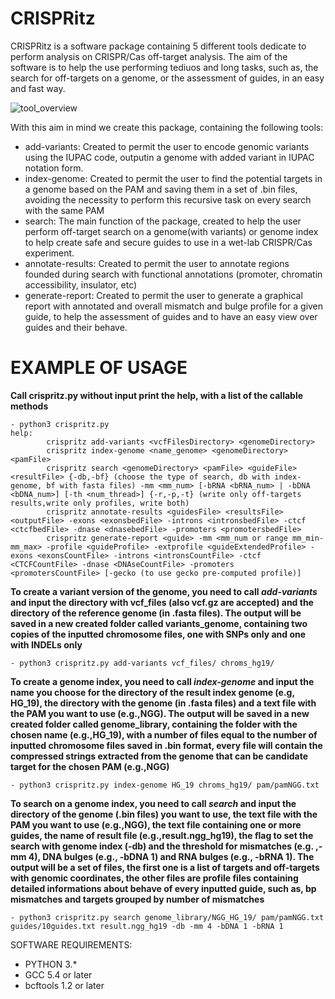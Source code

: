 # CRISPRitz

CRISPRitz is a software package containing 5 different tools dedicate to perform analysis on CRISPR/Cas off-target analysis.
The aim of the software is to help the use performing tediuos and long tasks, such as, the search for off-targets on a genome, or the assessment of guides, in an easy and fast way.

![tool_overview](https://user-images.githubusercontent.com/32717860/52447053-faa3b200-2b2f-11e9-96fb-e3761a9232c5.png)


With this aim in mind we create this package, containing the following tools:

- add-variants: Created to permit the user to encode genomic variants using the IUPAC code, outputin a genome with added variant in IUPAC notation form.
- index-genome: Created to permit the user to find the potential targets in a genome based on the PAM and saving them in a set of .bin files, avoiding the necessity to perform this recursive task on every search with the same PAM
- search: The main function of the package, created to help the user perform off-target search on a genome(with variants) or genome index to help create safe and secure guides to use in a wet-lab CRISPR/Cas experiment.
- annotate-results: Created to permit the user to annotate regions founded during search with functional annotations (promoter, chromatin accessibility, insulator, etc)
- generate-report: Created to permit the user to generate a graphical report with annotated and overall mismatch and bulge profile for a given guide, to help the assessment of guides and to have an easy view over guides and their behave.

# EXAMPLE OF USAGE

**Call crispritz.py without input print the help, with a list of the callable methods**
```
- python3 crispritz.py
help:
        crispritz add-variants <vcfFilesDirectory> <genomeDirectory>
        crispritz index-genome <name_genome> <genomeDirectory> <pamFile>
        crispritz search <genomeDirectory> <pamFile> <guideFile> <resultFile> {-db,-bf} (choose the type of search, db with index-genome, bf with fasta files) -mm <mm_num> [-bRNA <bRNA_num> | -bDNA <bDNA_num>] [-th <num_thread>] {-r,-p,-t} (write only off-targets results,write only profiles, write both)
        crispritz annotate-results <guidesFile> <resultsFile> <outputFile> -exons <exonsbedFile> -introns <intronsbedFile> -ctcf <ctcfbedFile> -dnase <dnasebedFile> -promoters <promotersbedFile>
        crispritz generate-report <guide> -mm <mm_num or range mm_min-mm_max> -profile <guideProfile> -extprofile <guideExtendedProfile> -exons <exonsCountFile> -introns <intronsCountFile> -ctcf <CTCFCountFile> -dnase <DNAseCountFile> -promoters <promotersCountFile> [-gecko (to use gecko pre-computed profile)]
```

**To create a variant version of the genome, you need to call *add-variants* and input the directory with vcf_files (also vcf.gz are accepted) and the directory of the reference genome (in .fasta files).
The output will be saved in a new created folder called variants_genome, containing two copies of the inputted chromosome files, one with SNPs only and one with INDELs only**
```
- python3 crispritz.py add-variants vcf_files/ chroms_hg19/
```

**To create a genome index, you need to call *index-genome* and input the name you choose for the directory of the result index genome (e.g, HG_19), the directory with the genome (in .fasta files) and a text file with the PAM you want to use (e.g.,NGG).
The output will be saved in a new created folder called genome_library, containing the folder with the chosen name (e.g.,HG_19), with a number of files equal to the number of inputted chromosome files saved in .bin format, every file will contain the compressed strings extracted from the genome that can be candidate target for the chosen PAM (e.g.,NGG)**
```
- python3 crispritz.py index-genome HG_19 chroms_hg19/ pam/pamNGG.txt
```

**To search on a genome index, you need to call *search* and input the directory of the genome (.bin files) you want to use, the text file with the PAM you want to use (e.g.,NGG), the text file containing one or more guides, the name of result file (e.g.,result.ngg_hg19), the flag to set the search with genome index (-db) and the threshold for mismatches (e.g. ,-mm 4), DNA bulges (e.g., -bDNA 1) and RNA bulges (e.g., -bRNA 1).
The output will be a set of files, the first one is a list of targets and off-targets with genomic coordinates, the other files are profile files containing detailed informations about behave of every inputted guide, such as, bp mismatches and targets grouped by number of mismatches** 
```
- python3 crispritz.py search genome_library/NGG_HG_19/ pam/pamNGG.txt guides/10guides.txt result.ngg_hg19 -db -mm 4 -bDNA 1 -bRNA 1
```

SOFTWARE REQUIREMENTS:
- PYTHON 3.*
- GCC 5.4 or later
- bcftools 1.2 or later
